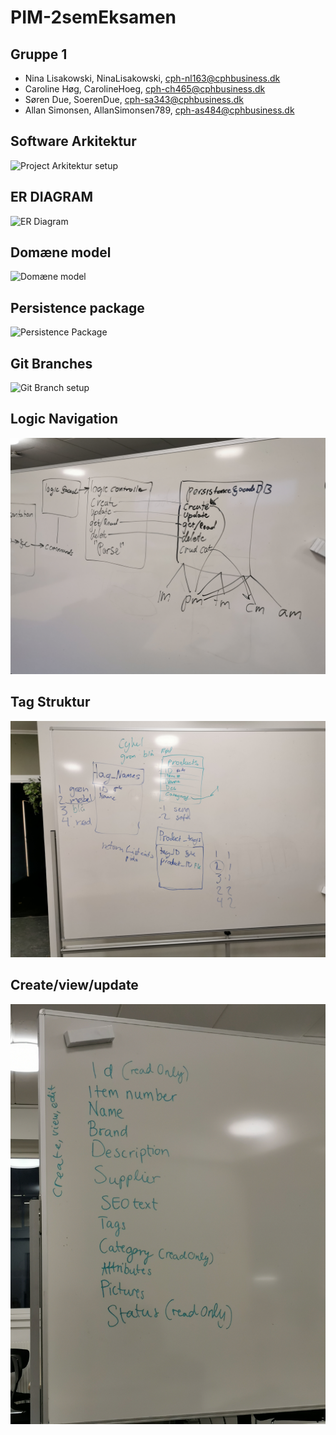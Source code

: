 # PIM-2semEksamen

## Gruppe 1
- Nina Lisakowski, NinaLisakowski, cph-nl163@cphbusiness.dk
- Caroline Høg, CarolineHoeg, cph-ch465@cphbusiness.dk
- Søren Due, SoerenDue, cph-sa343@cphbusiness.dk
- Allan Simonsen, AllanSimonsen789, cph-as484@cphbusiness.dk

## Software Arkitektur
![Project Arkitektur setup](https://github.com/Rikkeyoon/PIM-2semEksamen/blob/master/Illustrationer/Arkitektur.jpg)

## ER DIAGRAM
![ER Diagram](https://github.com/Rikkeyoon/PIM-2semEksamen/blob/master/Illustrationer/ERDIAGRAM.PNG)


## Domæne model
![Domæne model](https://github.com/Rikkeyoon/PIM-2semEksamen/blob/master/Illustrationer/Drawio/PIMDomainModel.jpg)


## Persistence package 
![Persistence Package](https://github.com/Rikkeyoon/PIM-2semEksamen/blob/master/Illustrationer/persistencepackage.jpg)


## Git Branches 
![Git Branch setup](https://github.com/Rikkeyoon/PIM-2semEksamen/blob/master/Illustrationer/Gitbranches.jpg)

## Logic Navigation
![logic mavigation](https://github.com/Rikkeyoon/PIM-2semEksamen/blob/master/Illustrationer/logicnav.jpg)

## Tag Struktur 
![Tag Struktur](https://github.com/Rikkeyoon/PIM-2semEksamen/blob/master/Illustrationer/tagstruktur.jpg)

## Create/view/update 
![liste](https://github.com/Rikkeyoon/PIM-2semEksamen/blob/master/Illustrationer/IMG_20191205_160735.jpg)

